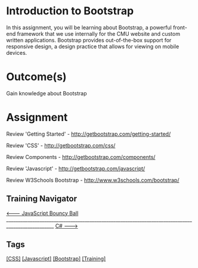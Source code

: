 # Introduction to Bootstrap
In this assignment, you will be learning about Bootstrap, a powerful front-end framework that we use internally for the CMU website and custom written applications. Bootstrap provides out-of-the-box support for responsive design, a design practice that allows for viewing on mobile devices.

# Outcome(s)
Gain knowledge about Bootstrap

# Assignment
Review 'Getting Started' - http://getbootstrap.com/getting-started/

Review 'CSS' - http://getbootstrap.com/css/

Review Components - http://getbootstrap.com/components/

Review 'Javascript' - http://getbootstrap.com/javascript/

Review W3Schools Bootstrap - http://www.w3schools.com/bootstrap/

## Training Navigator
[<--- JavaScript Bouncy Ball](https://code.cmich.edu/IT-AppDevelopment/Documentation/wiki/-/wikis/Training-Assignment-5---JavaScript-Bouncy-Ball) __________________________________________________________________________________________________ [C# --->](https://code.cmich.edu/IT-AppDevelopment/Documentation/wiki/-/wikis/Training-Assignment-7---C%23)

## Tags
[[CSS]](https://code.cmich.edu/search?project_id=365&repository_ref=master&scope=wiki_blobs&search=CSSTag)
[[Javascript]](https://code.cmich.edu/search?project_id=365&repository_ref=master&scope=wiki_blobs&search=JavascriptTag)
[[Bootstrap]](https://code.cmich.edu/search?project_id=365&repository_ref=master&scope=wiki_blobs&search=BootstrapTag)
[[Training]](https://code.cmich.edu/search?project_id=365&repository_ref=master&scope=wiki_blobs&search=TrainingTag)